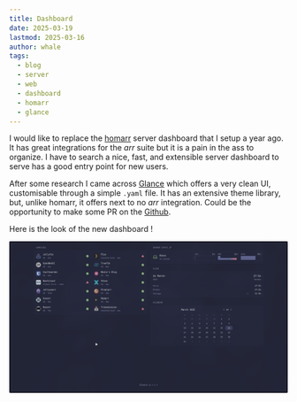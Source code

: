 ```yaml
---
title: Dashboard
date: 2025-03-19
lastmod: 2025-03-16
author: whale
tags:
  - blog
  - server
  - web
  - dashboard
  - homarr
  - glance
---
```

I would like to replace the [homarr](https://github.com/ajnart/homarr) server dashboard that I setup a year ago. It has great integrations for the *arr* suite but it is a pain in the ass to organize. I have to search a nice, fast, and extensible server dashboard to serve has a good entry point for new users.

After some research I came across [Glance](https://github.com/glanceapp/glance/) which offers a very clean UI, customisable through a simple `.yaml` file. It has an extensive theme library, but, unlike homarr, it offers next to no *arr* integration. Could be the opportunity to make some PR on the [Github](https://github.com/glanceapp/glance/).

Here is the look of the new dashboard !

![New Whale's dashboard look](/static/images/dashboard.png)